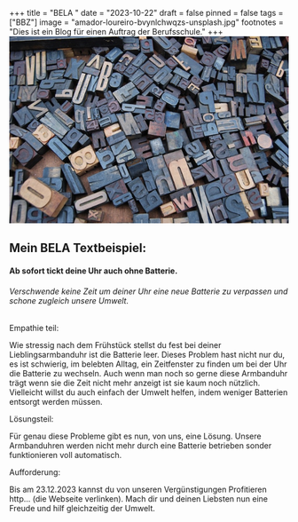 +++
title = "BELA "
date = "2023-10-22"
draft = false
pinned = false
tags = ["BBZ"]
image = "amador-loureiro-bvynlchwqzs-unsplash.jpg"
footnotes = "Dies ist ein Blog für einen Auftrag der Berufsschule."
+++
![](amador-loureiro-bvynlchwqzs-unsplash.jpg)

## Mein BELA Textbeispiel:

#### Ab sofort tickt deine Uhr auch ohne Batterie.

###### Verschwende keine Zeit um deiner Uhr eine neue Batterie zu verpassen und schone zugleich unsere Umwelt.

Empathie teil: 

Wie stressig nach dem Frühstück stellst du fest bei deiner Lieblingsarmbanduhr ist die Batterie leer. Dieses Problem hast nicht nur du, es ist schwierig, im belebten Alltag, ein Zeitfenster zu finden um bei der Uhr die Batterie zu wechseln. Auch wenn man noch so gerne diese Armbanduhr trägt wenn sie die Zeit nicht mehr anzeigt ist sie kaum noch nützlich. Vielleicht willst du auch einfach der Umwelt helfen, indem weniger Batterien  entsorgt werden müssen.

Lösungsteil:

Für genau diese Probleme gibt es nun, von uns, eine Lösung. Unsere Armbanduhren werden nicht mehr durch eine Batterie betrieben sonder funktionieren voll automatisch.

Aufforderung:

Bis am 23.12.2023 kannst du von unseren Vergünstigungen Profitieren http... (die Webseite verlinken). Mach dir und deinen Liebsten nun eine Freude und hilf gleichzeitig der Umwelt.